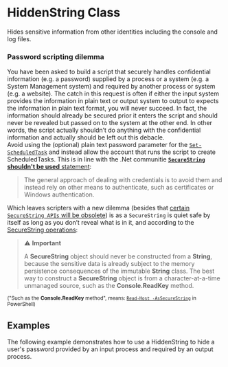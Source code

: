 # HiddenString Class
Hides sensitive information from other identities including the console and log files.

### Password scripting dilemma
You have been asked to build a script that securely handles confidential information (e.g. a password) supplied by a process or a system (e.g. a System Management system) and required by another process or system (e.g. a website). The catch in this request is often if either the input system provides the information in plain text or output system to output to expects the information in plain text format, you will never succeed. In fact, the information should already be secured prior it enters the script and should never be revealed but passed on to the system at the other end. In other words, the script actually shouldn’t do anything with the confidential information and actually should be left out this debacle.  
Avoid using the (optional) plain text password parameter for the [`Set-ScheduledTask`](https://docs.microsoft.com/powershell/module/scheduledtasks/set-scheduledtask) and instead allow the account that runs the script to create ScheduledTasks.
This is in line with the .Net communitie [**`SecureString` shouldn't be used** statement](https://github.com/dotnet/platform-compat/blob/master/docs/DE0001.md):

> The general approach of dealing with credentials is to avoid them and instead rely on other means to authenticate, such as certificates or Windows authentication.

Which leaves scripters with a new dilemma (besides that [certain `SecureString APIs` will be obsolete](https://github.com/dotnet/designs/pull/147)) is as a `SecureString` is quiet safe by itself as long as you don’t reveal what is in it, and according to the [SecureString operations](https://docs.microsoft.com/dotnet/api/system.security.securestring#securestring-operations):

> ⚠️ **Important**
>
> A **SecureString** object should never be constructed from a **String**, because the sensitive data is already subject to the memory persistence consequences of the immutable **String** class. The best way to construct a **SecureString** object is from a character-at-a-time unmanaged source, such as the **Console.ReadKey** method.

<sub>("Such as the **Console.ReadKey** method", means: [`Read-Host -AsSecureString`](https://docs.microsoft.com/powershell/module/microsoft.powershell.utility/read-host) in PowerShell)</sub>

## Examples
The following example demonstrates how to use a HiddenString to hide a user's password provided by an input process and required by an output process.
